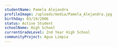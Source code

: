 ```yaml
---
studentName: Pamela Alejandra
profileImage: /uploads/media/Pamela_Alejandra.jpg
birthday: 03/19/2006
status: Active Student
schoolName: High School
currentGradeLevel: 2nd Year High School
communityProject: Agua Limpia
---
```


